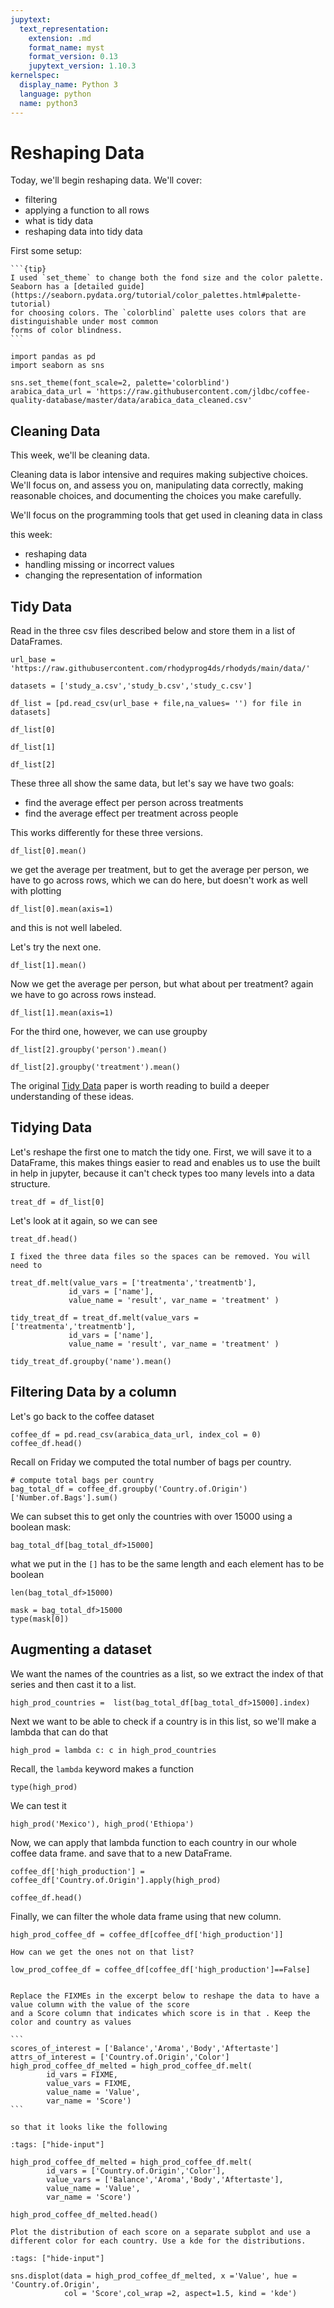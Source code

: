 ```yaml
---
jupytext:
  text_representation:
    extension: .md
    format_name: myst
    format_version: 0.13
    jupytext_version: 1.10.3
kernelspec:
  display_name: Python 3
  language: python
  name: python3
---
```


# Reshaping Data

Today, we'll begin reshaping data.  We'll  cover:
- filtering
- applying a function to all rows
- what is tidy data
- reshaping data into tidy data

First some setup:

````{margin}
```{tip}
I used `set_theme` to change both the fond size and the color palette.
Seaborn has a [detailed guide](https://seaborn.pydata.org/tutorial/color_palettes.html#palette-tutorial)
for choosing colors. The `colorblind` palette uses colors that are distinguishable under most common
forms of color blindness.
```
````

```{code-cell} ipython3
import pandas as pd
import seaborn as sns

sns.set_theme(font_scale=2, palette='colorblind')
arabica_data_url = 'https://raw.githubusercontent.com/jldbc/coffee-quality-database/master/data/arabica_data_cleaned.csv'
```

## Cleaning Data
This week, we'll be cleaning data.

Cleaning data is labor intensive and requires making subjective choices.  
We'll focus on, and assess you on, manipulating data correctly, making reasonable
choices, and documenting the choices you make carefully.


We'll focus on the programming tools that get used in cleaning data in class

this week:
- reshaping data
- handling missing or incorrect values
- changing the representation of information

## Tidy Data

Read in the three csv files described below and store them in a list of DataFrames.

```{code-cell} ipython3
url_base = 'https://raw.githubusercontent.com/rhodyprog4ds/rhodyds/main/data/'

datasets = ['study_a.csv','study_b.csv','study_c.csv']
```

```{code-cell} ipython3
df_list = [pd.read_csv(url_base + file,na_values= '') for file in datasets]
```

```{code-cell} ipython3
df_list[0]
```

```{code-cell} ipython3
df_list[1]
```

```{code-cell} ipython3
df_list[2]
```

These three all show the same data, but let's say we have two goals:
- find the average  effect per person across treatments
- find the average effect per treatment across people

This works differently for these three versions.

```{code-cell} ipython3
df_list[0].mean()
```
we get the average per treatment, but to get the average per person, we have to go across rows, which we can do here, but doesn't work as well with plotting
```{code-cell} ipython3
df_list[0].mean(axis=1)
```
and this is not well labeled.

Let's try the next one.
```{code-cell} ipython3
df_list[1].mean()
```
Now we get the average per person, but what about per treatment? again we have to go across rows instead.

```{code-cell} ipython3
df_list[1].mean(axis=1)
```

For the third one, however, we can use groupby
```{code-cell} ipython3
df_list[2].groupby('person').mean()
```


```{code-cell} ipython3
df_list[2].groupby('treatment').mean()
```

The original [Tidy Data](https://www.jstatsoft.org/article/view/v059i10) paper is worth reading to build a deeper understanding of these ideas.  

## Tidying Data


Let's reshape the first one to match the tidy one. First, we
will save it to a DataFrame, this makes things easier to read
and enables us to use the built in help in jupyter, because it can't check types too many levels into a data structure.
```{code-cell} ipython3
treat_df = df_list[0]
```

Let's look at it again, so we can see
```{code-cell} ipython3
treat_df.head()
```

```{admonition} Correction
I fixed the three data files so the spaces can be removed. You will need to
```

```{code-cell} ipython3
treat_df.melt(value_vars = ['treatmenta','treatmentb'],
             id_vars = ['name'],
             value_name = 'result', var_name = 'treatment' )
```

```{code-cell} ipython3
tidy_treat_df = treat_df.melt(value_vars = ['treatmenta','treatmentb'],
             id_vars = ['name'],
             value_name = 'result', var_name = 'treatment' )
```


```{code-cell} ipython3
tidy_treat_df.groupby('name').mean()
```

## Filtering Data by a column

Let's go back to the coffee dataset
```{code-cell} ipython3
coffee_df = pd.read_csv(arabica_data_url, index_col = 0)
coffee_df.head()
```

Recall on Friday we computed the total number of bags per country.
```{code-cell} ipython3
# compute total bags per country
bag_total_df = coffee_df.groupby('Country.of.Origin')['Number.of.Bags'].sum()
```

We can subset this to get only the countries with over 15000 using a boolean mask:

```{code-cell} ipython3
bag_total_df[bag_total_df>15000]
```

what we put in the `[]` has to be the same length and each element has to be boolean

```{code-cell} ipython3
len(bag_total_df>15000)
```

```{code-cell} ipython3
mask = bag_total_df>15000
type(mask[0])
```

## Augmenting a dataset

We want the names of the countries as a list, so we extract the index of that series and then cast it to a list.
```{code-cell} ipython3
high_prod_countries =  list(bag_total_df[bag_total_df>15000].index)
```

Next we want to be able to check if a country is in this list, so we'll make a lambda that can do that
```{code-cell} ipython3
high_prod = lambda c: c in high_prod_countries
```

Recall, the `lambda` keyword makes a function

```{code-cell} ipython3
type(high_prod)
```

We can test it
```{code-cell} ipython3
high_prod('Mexico'), high_prod('Ethiopa')
```

Now, we can apply that lambda function to each country in our whole coffee data frame. and save that to a new DataFrame.
```{code-cell} ipython3
coffee_df['high_production'] = coffee_df['Country.of.Origin'].apply(high_prod)
```

```{code-cell} ipython3
coffee_df.head()
```


Finally, we can filter the whole data frame using that new column.
```{code-cell} ipython3
high_prod_coffee_df = coffee_df[coffee_df['high_production']]
```


```{admonition} Question from class
How can we get the ones not on that list?
```

```{code-cell} ipython3
low_prod_coffee_df = coffee_df[coffee_df['high_production']==False]
```

````{admonition} Try it Yourself

Replace the FIXMEs in the excerpt below to reshape the data to have a value column with the value of the score
and a Score column that indicates which score is in that . Keep the color and country as values

```
scores_of_interest = ['Balance','Aroma','Body','Aftertaste']
attrs_of_interest = ['Country.of.Origin','Color']
high_prod_coffee_df_melted = high_prod_coffee_df.melt(
        id_vars = FIXME,
        value_vars = FIXME,
        value_name = 'Value',
        var_name = 'Score')
```

so that it looks like the following
````


```{code-cell} ipython3
:tags: ["hide-input"]

high_prod_coffee_df_melted = high_prod_coffee_df.melt(
        id_vars = ['Country.of.Origin','Color'],
        value_vars = ['Balance','Aroma','Body','Aftertaste'],
        value_name = 'Value',
        var_name = 'Score')

high_prod_coffee_df_melted.head()
```

```{admonition} Try it Yourself
Plot the distribution of each score on a separate subplot and use a different color for each country. Use a kde for the distributions.
```

```{code-cell} ipython3
:tags: ["hide-input"]

sns.displot(data = high_prod_coffee_df_melted, x ='Value', hue = 'Country.of.Origin',
            col = 'Score',col_wrap =2, aspect=1.5, kind = 'kde')

```
